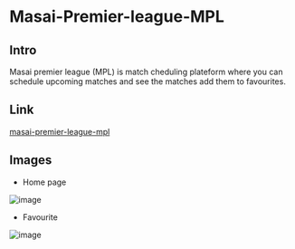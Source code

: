 # Masai-Premier-league-MPL

## Intro
  Masai premier league (MPL) is match cheduling plateform where you can schedule upcoming matches and see the matches add them to favourites.
  
## Link
  [masai-premier-league-mpl](https://masai-premier-league-mpl.netlify.app/index.html)
  
## Images
- Home page

![image](https://user-images.githubusercontent.com/101383047/189799056-7e536bf4-dbc4-4725-9607-32abcd06dae8.png)
- Favourite

![image](https://user-images.githubusercontent.com/101383047/189799531-b431438d-46fb-41cb-9937-e25dbf9b15ac.png)
